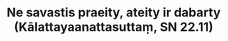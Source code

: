 ---
layout: page
title: 'Ne savastis praeity, ateity ir dabarty (Kālattayaanattasuttaṃ, SN 22.11)'
category: susijusios suttos
index: Nesavastingumas (anattā)
sortIndex: 22011
tags: Nesavastingumas (anattā)
suttacentral: sn22.11
---